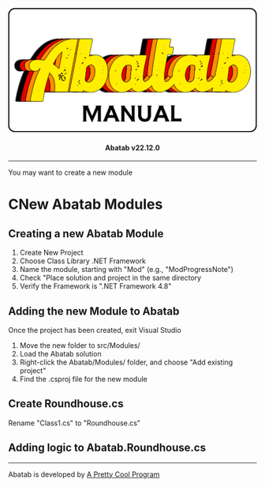 <div align="center">

  <img src="../../images/man-logo.png" alt="Abatab Manual" width="512">

  <h4>
    Abatab v22.12.0
  </h4>

</div>

***

You may want to create a new module

# CNew Abatab Modules

## Creating a new Abatab Module
1. Create New Project
2. Choose Class Library .NET Framework
3. Name the module, starting with "Mod" (e.g., "ModProgressNote")
4. Check "Place solution and project in the same directory
5. Verify the Framework is ".NET Framework 4.8"

## Adding the new Module to Abatab

Once the project has been created, exit Visual Studio

1. Move the new folder to src/Modules/
2. Load the Abatab solution
3. Right-click the Abatab/Modules/ folder, and choose "Add existing project"
4. Find the .csproj file for the new module

## Create Roundhouse.cs

Rename "Class1.cs" to "Roundhouse.cs"

## Adding logic to Abatab.Roundhouse.cs

***

Abatab is developed by [A Pretty Cool Program][a-pretty-cool-program-url]

[abatab-repository-url]: https://github.com/spectrum-health-systems/Abatab
[netsmart-avatar-url]: https://www.ntst.com/Offerings/myAvatar
[man-getting-started]: ./man-getting-started-home.md
[man-hosting]: ./man-hosting-home.md
[man-importing]: ./man-importing-home.md
[man-configuration]: ./man-configuration-home.md
[man-using]: ./man-using-home.md
[man-additional-information]: ./man-additional-information-home.md
[a-pretty-cool-program-url]: https://github.com/APrettyCoolProgram